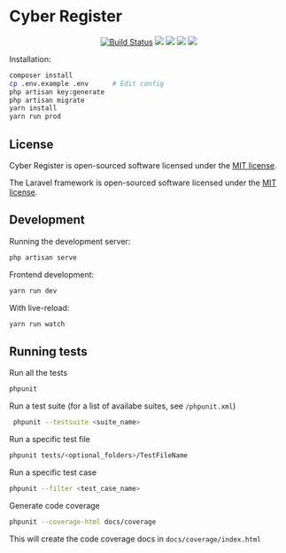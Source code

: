 # Cyber Register
<p align="center">
<a href="https://travis-ci.org/annejan/cyber-register"><img src="https://travis-ci.org/annejan/cyber-register.svg" alt="Build Status"></a>
<a href="https://codeclimate.com/github/annejan/cyber-register/maintainability"><img src="https://api.codeclimate.com/v1/badges/0cd3ddb9f5bc622869c8/maintainability" /></a>
<a href="https://codeclimate.com/github/annejan/cyber-register/test_coverage"><img src="https://api.codeclimate.com/v1/badges/0cd3ddb9f5bc622869c8/test_coverage" /></a>
<a class="badge-align" href="https://www.codacy.com/app/annejan/cyber-register?utm_source=github.com&amp;utm_medium=referral&amp;utm_content=annejan/cyber-register&amp;utm_campaign=Badge_Grade"><img src="https://api.codacy.com/project/badge/Grade/00f75cc741ef48969d38866e9789e3f7"/></a>
<a class="badge-align" href="https://www.codacy.com/app/annejan/cyber-register?utm_source=github.com&amp;utm_medium=referral&amp;utm_content=annejan/cyber-register&amp;utm_campaign=Badge_Coverage"><img src="https://api.codacy.com/project/badge/Coverage/00f75cc741ef48969d38866e9789e3f7"/></a>
</p>

Installation:
```bash
composer install
cp .env.example .env      # Edit config
php artisan key:generate
php artisan migrate
yarn install
yarn run prod
```
## License

Cyber Register is open-sourced software licensed under the [MIT license](http://opensource.org/licenses/MIT).

The Laravel framework is open-sourced software licensed under the [MIT license](http://opensource.org/licenses/MIT).

## Development

Running the development server:
```bash
php artisan serve
```
Frontend development:
```bash
yarn run dev
```
With live-reload:
```bash
yarn run watch
```
## Running tests
 
 Run all the tests
 ```bash
phpunit
```
 
 Run a test suite (for a list of availabe suites, see `/phpunit.xml`)
```bash 
 phpunit --testsuite <suite_name>
 ```
 Run a specific test file
 ```bash
 phpunit tests/<optional_folders>/TestFileName
```
 
 Run a specific test case
 ```bash
 phpunit --filter <test_case_name>
 ```
 Generate code coverage
 ```bash
 phpunit --coverage-html docs/coverage
 ```
 This will create the code coverage docs in `docs/coverage/index.html`
